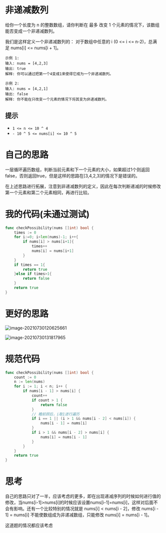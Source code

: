 # 非递减数列

给你一个长度为 n 的整数数组，请你判断在 最多 改变 1 个元素的情况下，该数组能否变成一个非递减数列。

我们是这样定义一个非递减数列的： 对于数组中任意的 i (0 <= i <= n-2)，总满足 nums[i] <= nums[i + 1]。

```
示例 1:
输入: nums = [4,2,3]
输出: true
解释: 你可以通过把第一个4变成1来使得它成为一个非递减数列。

示例 2:
输入: nums = [4,2,1]
输出: false
解释: 你不能在只改变一个元素的情况下将其变为非递减数列。
```

## 提示

- `1 <= n <= 10 ^ 4`
- `- 10 ^ 5 <= nums[i] <= 10 ^ 5`

# 自己的思路

一层循环遍历数组，判断当前元素和下一个元素的大小，如果超过1个则返回false，否则返回true，但是这样的思路在[3,4,2,3]的情况下是错误的。

在上述思路进行拓展，注意到非递减数列的定义，因此在每次判断递减的时候修改第一个元素和第二个元素相同，再进行比较。

# 我的代码(未通过测试)

```go
func checkPossibility(nums []int) bool {
    times := 0
    for i:=0; i<len(nums)-1; i++{
        if nums[i] > nums[i+1]{
            times++
            nums[i] = nums[i+1]
        }
    }
    if times == 1{
        return true
    }else if times>1{
        return false
    }
    return true
}
```

# 更好的思路

![image-20210730120625661](https://github.com/enzeyu/leetcode_enzeyu/tree/master/pics/tanxin11.png)

![image-20210730131817965](https://github.com/enzeyu/leetcode_enzeyu/tree/master/pics/tanxin12.png)

# 规范代码

```go
func checkPossibility(nums []int) bool {
    count := 0
	n := len(nums)
	for i := 1; i < n; i++ {
		if nums[i - 1] > nums[i] {
			count++
			if count > 1 {
				return false
			}
            // 瞻前顾后，i取1进行遍历
			if i == 1 || (i > 1 && nums[i - 2] < nums[i]) {
				nums[i - 1] = nums[i]
			}
			if i > 1 && nums[i - 2] > nums[i] {
				nums[i] = nums[i - 1]
			}
		}
	}
	return true
}
```

# 思考

自己的思路只对了一半，应该考虑的更多，即在出现递减序列的时候如何进行值的修改，当nums[i-1]>nums[i]的时候应该设置nums[i-1]=nums[i]，这样对后面不会有影响。还有一个比较特别的情况就是 nums[i] < nums[i - 2]，修改 nums[i - 1] = nums[i] 不能使数组成为非递减数组，只能修改 nums[i] = nums[i - 1]。

这道题的情况都应该考虑


